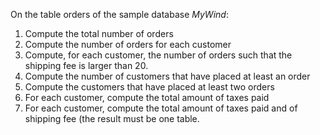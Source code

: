 On the table orders of the sample database *MyWind*:

1.    Compute the total number of orders
1.    Compute the number of orders for each customer
1.    Compute, for each customer, the number of orders such that the shipping fee is larger than 20.
1.    Compute the number of customers that have placed at least an order
1.    Compute the customers that have placed at least two orders
1.    For each customer, compute the total amount of taxes paid
1.    For each customer, compute the total amount of taxes paid and of shipping fee (the result must be one table.
